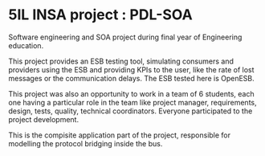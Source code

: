 5IL INSA project : PDL-SOA
==========================


Software engineering and SOA project during final year of Engineering education.


This project provides an ESB testing tool, simulating consumers and providers using the ESB and providing KPIs to the user, like the rate of lost messages or the communication delays. The ESB tested here is OpenESB.

This project was also an opportunity to work in a team of 6 students, each one having a particular role in the team like project manager, requirements, design, tests, quality, technical coordinators. Everyone participated to the project development.


This is the compisite application part of the project, responsible for modelling the protocol bridging inside the bus.
